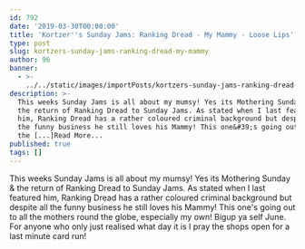 ```yaml
---
id: 792
date: '2019-03-30T00:00:00'
title: 'Kortzer''s Sunday Jams: Ranking Dread - My Mammy - Loose Lips'
type: post
slug: kortzers-sunday-jams-ranking-dread-my-mammy
author: 96
banner:
  - >-
    ../../static/images/importPosts/kortzers-sunday-jams-ranking-dread-my-mammy/image792.jpeg
description: >-
  This weeks Sunday Jams is all about my mumsy! Yes its Mothering Sunday &amp;
  the return of Ranking Dread to Sunday Jams. As stated when I last featured
  him, Ranking Dread has a rather coloured criminal background but despite all
  the funny business he still loves his Mammy! This one&#39;s going out to all
  the [...]Read More...
published: true
tags: []
---
```

This weeks Sunday Jams is all about my mumsy! Yes its Mothering Sunday & the return of Ranking Dread to Sunday Jams. As stated when I last featured him, Ranking Dread has a rather coloured criminal background but despite all the funny business he still loves his Mammy! This one's going out to all the mothers round the globe, especially my own! Bigup ya self June. For anyone who only just realised what day it is I pray the shops open for a last minute card run!